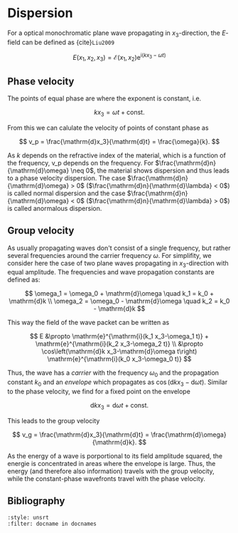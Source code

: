 # Dispersion

For a optical monochromatic plane wave propagating in $x_3$-direction, the $E$-field can be defined as {cite}`Liu2009`

$$
    E(x_1,x_2,x_3) = \mathcal{E}(x_1,x_2) \mathrm{e}^{\mathrm{i}(kx_3-\omega t)}
$$

## Phase velocity

The points of equal phase are where the exponent is constant, i.e.

$$
    kx_3 = \omega t + \mathrm{const}.
$$

From this we can calulate the velocity of points of constant phase as

$$
    v_p = \frac{\mathrm{d}x_3}{\mathrm{d}t} = \frac{\omega}{k}.
$$

As $k$ depends on the refractive index of the material, which is a function of the frequency, v_p depends on the frequency.
For $\frac{\mathrm{d}n}{\mathrm{d}\omega} \neq 0$, the material shows dispersion and thus leads to a phase velocity dispersion.
The case $\frac{\mathrm{d}n}{\mathrm{d}\omega} > 0$ ($\frac{\mathrm{d}n}{\mathrm{d}\lambda} < 0$) is called normal dispersion and the case $\frac{\mathrm{d}n}{\mathrm{d}\omega} < 0$ ($\frac{\mathrm{d}n}{\mathrm{d}\lambda} > 0$) is called anormalous dispersion.

## Group velocity

As usually propagating waves don't consist of a single frequency, but rather several frequencies around the carrier frequency $\omega$.
For simplifity, we consider here the case of two plane waves propagating in $x_3$-direction with equal amplitude.
The frequencies and wave propagation constants are defined as:

$$
    \omega_1 = \omega_0 + \mathrm{d}\omega \quad k_1 = k_0 + \mathrm{d}k
    \\
    \omega_2 = \omega_0 - \mathrm{d}\omega \quad k_2 = k_0 - \mathrm{d}k
$$

This way the field of the wave packet can be written as

$$
    E
    &\propto
    \mathrm{e}^{\mathrm{i}(k_1 x_3-\omega_1 t)} + \mathrm{e}^{\mathrm{i}(k_2 x_3-\omega_2 t)}
    \\
    &\propto
    \cos\left(\mathrm{d}k x_3-\mathrm{d}\omega t\right) \mathrm{e}^{\mathrm{i}(k_0 x_3-\omega_0 t)}
$$

Thus, the wave has a *carrier* with the frequency $\omega_0$ and the propagation constant $k_0$ and an *envelope* which propagates as $\cos\left(\mathrm{d}k x_3-\mathrm{d}\omega t\right)$.
Similar to the phase velocity, we find for a fixed point on the envelope

$$
    \mathrm{d}kx_3 = \mathrm{d}\omega t + \mathrm{const}.
$$

This leads to the group velocity

$$
    v_g = \frac{\mathrm{d}x_3}{\mathrm{d}t} = \frac{\mathrm{d}\omega}{\mathrm{d}k}.
$$

As the energy of a wave is porportional to its field amplitude squared, the energie is concentrated in areas where the envelope is large.
Thus, the energy (and therefore also information) travels with the group velocity, while the constant-phase wavefronts travel with the phase velocity.

## Bibliography

```{bibliography}
:style: unsrt
:filter: docname in docnames
```